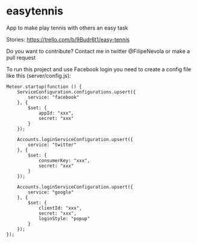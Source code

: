 # easytennis
App to make play tennis with others an easy task

Stories:
https://trello.com/b/9Budr6t1/easy-tennis

Do you want to contribute? Contact me in twitter @FilipeNevola or make a pull request

To run this project and use Facebook login you need to create a config file like this (server/config.js):

    Meteor.startup(function () {
        ServiceConfiguration.configurations.upsert({
            service: "facebook"
        }, {
            $set: {
                appId: "xxx",
                secret: "xxx"
            }
        });

        Accounts.loginServiceConfiguration.upsert({
            service: "twitter"
        }, {
            $set: {
                consumerKey: "xxx",
                secret: "xxx"
            }
        });

        Accounts.loginServiceConfiguration.upsert({
            service: "google"
        }, {
            $set: {
                clientId: "xxx",
                secret: "xxx",
                loginStyle: "popup"
            }
        });
    });




